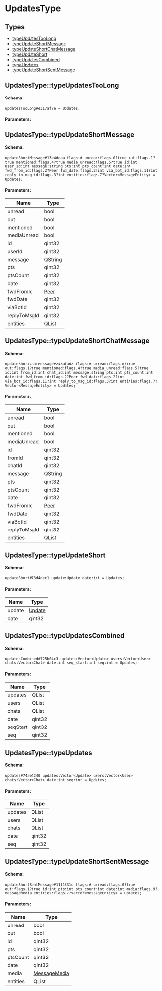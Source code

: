 # UpdatesType

## Types

* [typeUpdatesTooLong](#updatestypetypeupdatestoolong)
* [typeUpdateShortMessage](#updatestypetypeupdateshortmessage)
* [typeUpdateShortChatMessage](#updatestypetypeupdateshortchatmessage)
* [typeUpdateShort](#updatestypetypeupdateshort)
* [typeUpdatesCombined](#updatestypetypeupdatescombined)
* [typeUpdates](#updatestypetypeupdates)
* [typeUpdateShortSentMessage](#updatestypetypeupdateshortsentmessage)

## UpdatesType::typeUpdatesTooLong

#### Schema:

`updatesTooLong#e317af7e = Updates;`

#### Parameters:


## UpdatesType::typeUpdateShortMessage

#### Schema:

`updateShortMessage#13e4deaa flags:# unread:flags.0?true out:flags.1?true mentioned:flags.4?true media_unread:flags.5?true id:int user_id:int message:string pts:int pts_count:int date:int fwd_from_id:flags.2?Peer fwd_date:flags.2?int via_bot_id:flags.11?int reply_to_msg_id:flags.3?int entities:flags.7?Vector<MessageEntity> = Updates;`

#### Parameters:

|Name|Type|
|----|----|
|unread|bool|
|out|bool|
|mentioned|bool|
|mediaUnread|bool|
|id|qint32|
|userId|qint32|
|message|QString|
|pts|qint32|
|ptsCount|qint32|
|date|qint32|
|fwdFromId|[Peer](peer.md)|
|fwdDate|qint32|
|viaBotId|qint32|
|replyToMsgId|qint32|
|entities|QList<MessageEntity>|

## UpdatesType::typeUpdateShortChatMessage

#### Schema:

`updateShortChatMessage#248afa62 flags:# unread:flags.0?true out:flags.1?true mentioned:flags.4?true media_unread:flags.5?true id:int from_id:int chat_id:int message:string pts:int pts_count:int date:int fwd_from_id:flags.2?Peer fwd_date:flags.2?int via_bot_id:flags.11?int reply_to_msg_id:flags.3?int entities:flags.7?Vector<MessageEntity> = Updates;`

#### Parameters:

|Name|Type|
|----|----|
|unread|bool|
|out|bool|
|mentioned|bool|
|mediaUnread|bool|
|id|qint32|
|fromId|qint32|
|chatId|qint32|
|message|QString|
|pts|qint32|
|ptsCount|qint32|
|date|qint32|
|fwdFromId|[Peer](peer.md)|
|fwdDate|qint32|
|viaBotId|qint32|
|replyToMsgId|qint32|
|entities|QList<MessageEntity>|

## UpdatesType::typeUpdateShort

#### Schema:

`updateShort#78d4dec1 update:Update date:int = Updates;`

#### Parameters:

|Name|Type|
|----|----|
|update|[Update](update.md)|
|date|qint32|

## UpdatesType::typeUpdatesCombined

#### Schema:

`updatesCombined#725b04c3 updates:Vector<Update> users:Vector<User> chats:Vector<Chat> date:int seq_start:int seq:int = Updates;`

#### Parameters:

|Name|Type|
|----|----|
|updates|QList<Update>|
|users|QList<User>|
|chats|QList<Chat>|
|date|qint32|
|seqStart|qint32|
|seq|qint32|

## UpdatesType::typeUpdates

#### Schema:

`updates#74ae4240 updates:Vector<Update> users:Vector<User> chats:Vector<Chat> date:int seq:int = Updates;`

#### Parameters:

|Name|Type|
|----|----|
|updates|QList<Update>|
|users|QList<User>|
|chats|QList<Chat>|
|date|qint32|
|seq|qint32|

## UpdatesType::typeUpdateShortSentMessage

#### Schema:

`updateShortSentMessage#11f1331c flags:# unread:flags.0?true out:flags.1?true id:int pts:int pts_count:int date:int media:flags.9?MessageMedia entities:flags.7?Vector<MessageEntity> = Updates;`

#### Parameters:

|Name|Type|
|----|----|
|unread|bool|
|out|bool|
|id|qint32|
|pts|qint32|
|ptsCount|qint32|
|date|qint32|
|media|[MessageMedia](messagemedia.md)|
|entities|QList<MessageEntity>|

